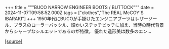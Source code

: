 +++
title = """BUCO NARROW ENGINEER BOOTS / BUTTOCK"""
date = 2024-11-07T09:58:52.000Z
tags = ["clothes","The REAL McCOY'S IBARAKI"]
+++
1950年代にBUCOが手掛けたエンジニアブーツはレザーソール、ブラスのローラーバックル、細かいステッチピッチに加え、当時の時代背景からシャープなシルエットであるのが特徴。 優れた造形美は数多のエン...

[[source]](https://the-realmccoys.ocnk.net/product/1472)
